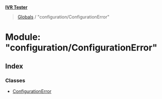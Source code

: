 **[IVR Tester](../README.md)**

> [Globals](../README.md) / "configuration/ConfigurationError"

# Module: "configuration/ConfigurationError"

## Index

### Classes

* [ConfigurationError](../classes/_configuration_configurationerror_.configurationerror.md)

